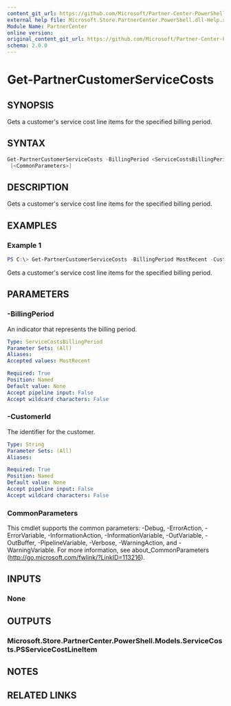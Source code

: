```yaml
---
content_git_url: https://github.com/Microsoft/Partner-Center-PowerShell/blob/master/docs/help/Get-PartnerCustomerServiceCosts.md
external help file: Microsoft.Store.PartnerCenter.PowerShell.dll-Help.xml
Module Name: PartnerCenter
online version:
original_content_git_url: https://github.com/Microsoft/Partner-Center-PowerShell/blob/master/docs/help/Get-PartnerCustomerServiceCosts.md
schema: 2.0.0
---
```


# Get-PartnerCustomerServiceCosts

## SYNOPSIS
Gets a customer's service cost line items for the specified billing period.

## SYNTAX

```powershell
Get-PartnerCustomerServiceCosts -BillingPeriod <ServiceCostsBillingPeriod> -CustomerId <String>
 [<CommonParameters>]
```

## DESCRIPTION
Gets a customer's service cost line items for the specified billing period.

## EXAMPLES

### Example 1
```powershell
PS C:\> Get-PartnerCustomerServiceCosts -BillingPeriod MostRecent -CustomerId '46a62ece-10ad-42e5-b3f1-b2ed53e6fc08'
```

Gets a customer's service cost line items for the specified billing period.

## PARAMETERS

### -BillingPeriod
An indicator that represents the billing period.

```yaml
Type: ServiceCostsBillingPeriod
Parameter Sets: (All)
Aliases:
Accepted values: MostRecent

Required: True
Position: Named
Default value: None
Accept pipeline input: False
Accept wildcard characters: False
```

### -CustomerId
The identifier for the customer.

```yaml
Type: String
Parameter Sets: (All)
Aliases:

Required: True
Position: Named
Default value: None
Accept pipeline input: False
Accept wildcard characters: False
```

### CommonParameters
This cmdlet supports the common parameters: -Debug, -ErrorAction, -ErrorVariable, -InformationAction, -InformationVariable, -OutVariable, -OutBuffer, -PipelineVariable, -Verbose, -WarningAction, and -WarningVariable. For more information, see about_CommonParameters (http://go.microsoft.com/fwlink/?LinkID=113216).

## INPUTS

### None

## OUTPUTS

### Microsoft.Store.PartnerCenter.PowerShell.Models.ServiceCosts.PSServiceCostLineItem

## NOTES

## RELATED LINKS
